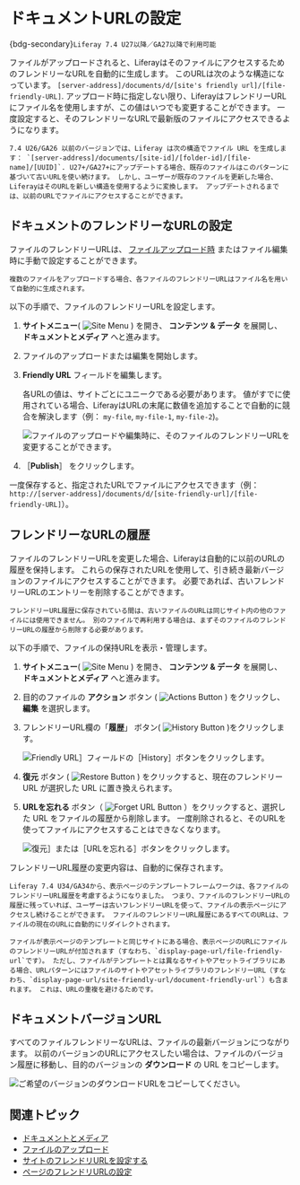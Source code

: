 # ドキュメントURLの設定

{bdg-secondary}`Liferay 7.4 U27以降／GA27以降で利用可能`

ファイルがアップロードされると、LiferayはそのファイルにアクセスするためのフレンドリーなURLを自動的に生成します。 このURLは次のような構造になっています。 `[server-address]/documents/d/[site's friendly url]/[file-friendly-URL]`. アップロード時に指定しない限り、LiferayはフレンドリーURLにファイル名を使用しますが、この値はいつでも変更することができます。 一度設定すると、そのフレンドリーなURLで最新版のファイルにアクセスできるようになります。

```{note}
7.4 U26/GA26 以前のバージョンでは、Liferay は次の構造でファイル URL を生成します： `[server-address]/documents/[site-id]/[folder-id]/[file-name]/[UUID]`. U27+/GA27+にアップデートする場合、既存のファイルはこのパターンに基づいて古いURLを使い続けます。 しかし、ユーザーが既存のファイルを更新した場合、LiferayはそのURLを新しい構造を使用するように変換します。 アップデートされるまでは、以前のURLでファイルにアクセスすることができます。 
```

## ドキュメントのフレンドリーなURLの設定

ファイルのフレンドリーURLは、 [ファイルアップロード時](./uploading-files.md) またはファイル編集時に手動で設定することができます。

```{note}
複数のファイルをアップロードする場合、各ファイルのフレンドリーURLはファイル名を用いて自動的に生成されます。 
```

以下の手順で、ファイルのフレンドリーURLを設定します。

1. **サイトメニュー**( ![Site Menu](../../../images/icon-product-menu.png) ) を開き、 **コンテンツ & データ** を展開し、 **ドキュメントとメディア** へと進みます。

1. ファイルのアップロードまたは編集を開始します。

1. **Friendly URL** フィールドを編集します。

   各URLの値は、サイトごとにユニークである必要があります。 値がすでに使用されている場合、LiferayはURLの末尾に数値を追加することで自動的に競合を解決します（例： `my-file`, `my-file-1`, `my-file-2`)。

   ![ファイルのアップロードや編集時に、そのファイルのフレンドリーURLを変更することができます。](./configuring-document-urls/images/01.png)

1. ［**Publish**］ をクリックします。

一度保存すると、指定されたURLでファイルにアクセスできます（例： `http://[server-address]/documents/d/[site-friendly-url]/[file-friendly-URL]`）。

## フレンドリーなURLの履歴

ファイルのフレンドリーURLを変更した場合、Liferayは自動的に以前のURLの履歴を保持します。 これらの保存されたURLを使用して、引き続き最新バージョンのファイルにアクセスすることができます。 必要であれば、古いフレンドリーURLのエントリーを削除することができます。

```{note}
フレンドリーURL履歴に保存されている間は、古いファイルのURLは同じサイト内の他のファイルには使用できません。 別のファイルで再利用する場合は、まずそのファイルのフレンドリーURLの履歴から削除する必要があります。
```

以下の手順で、ファイルの保持URLを表示・管理します。

1. **サイトメニュー**( ![Site Menu](../../../images/icon-product-menu.png) ) を開き、 **コンテンツ & データ** を展開し、 **ドキュメントとメディア** へと進みます。

1. 目的のファイルの **アクション** ボタン ( ![Actions Button](../../../images/icon-actions.png) ) をクリックし、 **編集** を選択します。

1. フレンドリーURL欄の「**履歴**」 ボタン( ![History Button](../../../images/icon-history.png) )をクリックします。

   ![Friendly URL］フィールドの［History］ボタンをクリックします。](./configuring-document-urls/images/02.png)

1. **復元** ボタン ( ![Restore Button](../../../images/icon-restore2.png) ) をクリックすると、現在のフレンドリー URL が選択した URL に置き換えられます。

1. **URLを忘れる** ボタン（ ![Forget URL Button](../../../images/icon-delete.png) ）をクリックすると、選択した URL をファイルの履歴から削除します。 一度削除されると、そのURLを使ってファイルにアクセスすることはできなくなります。

   ![復元］または［URLを忘れる］ボタンをクリックします。](./configuring-document-urls/images/03.png)

フレンドリーURL履歴の変更内容は、自動的に保存されます。

```{note}
Liferay 7.4 U34/GA34から、表示ページのテンプレートフレームワークは、各ファイルのフレンドリーURL履歴を考慮するようになりました。 つまり、ファイルのフレンドリーURLの履歴に残っていれば、ユーザーは古いフレンドリーURLを使って、ファイルの表示ページにアクセスし続けることができます。 ファイルのフレンドリーURL履歴にあるすべてのURLは、ファイルの現在のURLに自動的にリダイレクトされます。

ファイルが表示ページのテンプレートと同じサイトにある場合、表示ページのURLにファイルのフレンドリーURLが付加されます（すなわち、`display-page-url/file-friendly-url`です）。 ただし、ファイルがテンプレートとは異なるサイトやアセットライブラリにある場合、URLパターンにはファイルのサイトやアセットライブラリのフレンドリーURL（すなわち、`display-page-url/site-friendly-url/document-friendly-url`）も含まれます。 これは、URLの重複を避けるためです。
```

## ドキュメントバージョンURL

すべてのファイルフレンドリーなURLは、ファイルの最新バージョンにつながります。 以前のバージョンのURLにアクセスしたい場合は、ファイルのバージョン履歴に移動し、目的のバージョンの **ダウンロード** の URL をコピーします。

![ご希望のバージョンのダウンロードURLをコピーしてください。](./configuring-document-urls/images/04.png)

## 関連トピック

* [ドキュメントとメディア](../../documents-and-media.md)
* [ファイルのアップロード](./uploading-files.md)
* [サイトのフレンドリURLを設定する](../../../site-building/site-settings/managing-site-urls/configuring-your-sites-friendly-url.md)
* [ページのフレンドリURLの設定](../../../site-building/creating-pages/page-settings/configuring-your-pages-friendly-url.md)
